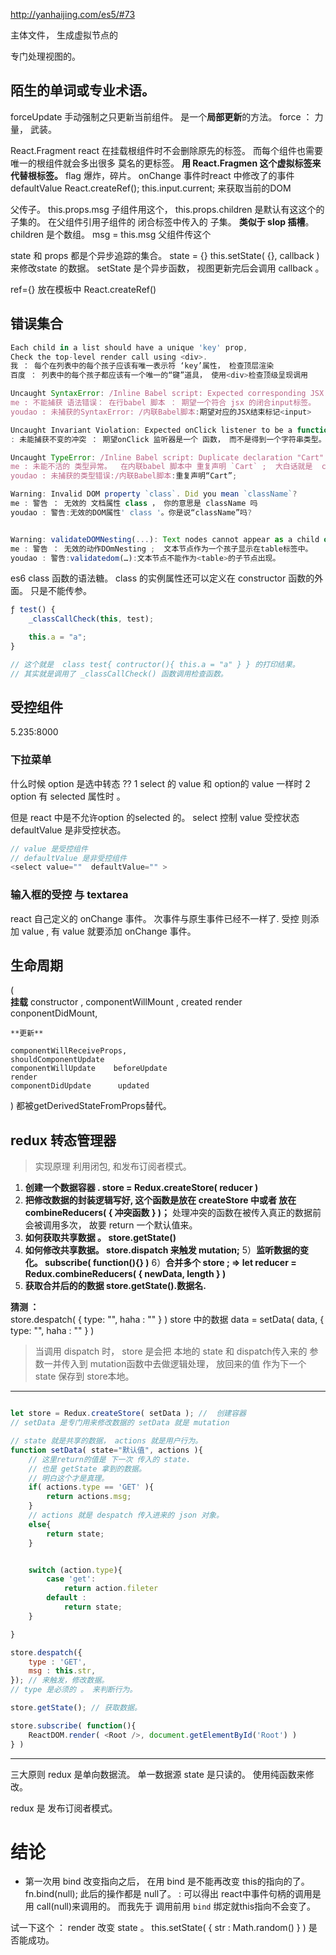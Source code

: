 http://yanhaijing.com/es5/#73 

主体文件， 生成虚拟节点的
<script crossorigin src="https://unpkg.com/react@16/umd/react.development.js"></script>
<script crossorigin src="https://unpkg.com/react-dom@16/umd/react-dom.development.js"></script>   专门处理视图的。 

## 陌生的单词或专业术语。 
forceUpdate  手动强制之只更新当前组件。 是一个**局部更新**的方法。 
    force ： 力量， 武装。 

React.Fragment  react 在挂载根组件时不会删除原先的标签。 而每个组件也需要唯一的根组件就会多出很多 莫名的更标签。 
                **用 React.Fragmen 这个虚拟标签来代替根标签。**   flag 爆炸，碎片。 
onChange  事件时react 中修改了的事件
defaultValue
React.createRef();
this.input.current; 来获取当前的DOM


父传子。 
this.props.msg 子组件用这个， 
this.props.children 是默认有这这个的子集的。 在父组件引用子组件的 闭合标签中传入的 子集。 **类似于 slop 插槽**。 
                    children 是个数组。 
msg = this.msg 父组件传这个

state     和 props 都是个异步追踪的集合。 
state = {}
    this.setState( {}, callback )  来修改state 的数据。
                    setState 是个异步函数， 视图更新完后会调用 callback 。

ref={}   放在模板中
    React.createRef()



## 错误集合
```js
Each child in a list should have a unique 'key' prop,
Check the top-level render call using <div>. 
我 ： 每个在列表中的每个孩子应该有唯一表示符 ‘key’属性， 检查顶层渲染
百度 ： 列表中的每个孩子都应该有一个唯一的“键”道具， 使用<div>检查顶级呈现调用

Uncaught SyntaxError: /Inline Babel script: Expected corresponding JSX closing tag for <input>
me : 不能捕获 语法错误： 在行babel 脚本 ： 期望一个符合 jsx 的闭合input标签。 
youdao : 未捕获的SyntaxError: /内联Babel脚本:期望对应的JSX结束标记<input>

Uncaught Invariant Violation: Expected onClick listener to be a function, instead got type string
: 未能捕获不变的冲突 ： 期望onClick 监听器是一个 函数， 而不是得到一个字符串类型。

Uncaught TypeError: /Inline Babel script: Duplicate declaration "Cart"
me : 未能不活的 类型异常。  在内联babel 脚本中 重复声明 `Cart` ;  大白话就是  cart 重复定义了。 
youdao : 未捕获的类型错误:/内联Babel脚本:重复声明“Cart”;

Warning: Invalid DOM property `class`. Did you mean `className`?
me : 警告 ： 无效的 文档属性 class ， 你的意思是 className 吗
youdao : 警告:无效的DOM属性' class '。你是说“className”吗?


Warning: validateDOMNesting(...): Text nodes cannot appear as a child of <table>.
me : 警告 ： 无效的动作DOmNesting ;  文本节点作为一个孩子显示在table标签中。  
youdao : 警告:validatedom(…):文本节点不能作为<table>的子节点出现。
```


es6 class 函数的语法糖。
class 的实例属性还可以定义在 constructor 函数的外面。 只是不能传参。 
```js
ƒ test() {
    _classCallCheck(this, test);

    this.a = "a";
}

// 这个就是  class test{ contructor(){ this.a = "a" } } 的打印结果。
// 其实就是调用了 _classCallCheck() 函数调用检查函数。  
```

## 受控组件

5.235:8000
###  下拉菜单 
什么时候 option 是选中转态 ?? 
1 select 的 value 和 option的 value 一样时
2 option 有 selected 属性时 。 

但是 react 中是不允许option 的selected 的。 
select 控制
    value  受控状态
    defaultValue 是非受控状态。 

```js
// value 是受控组件
// defaultValue 是非受控组件
<select value=""  defaultValue="" >

```

### 输入框的受控 与 textarea
react 自己定义的 onChange 事件。 次事件与原生事件已经不一样了.
受控 则添加 value , 有 value 就要添加 onChange 事件。 







## 生命周期
(   
    **挂载**
    constructor ,
    componentWillMount  , created
    render              
    conponentDidMount,

    **更新**

    componentWillReceiveProps,
    shouldComponentUpdate
    componentWillUpdate    beforeUpdate
    render
    componentDidUpdate      updated
)
都被getDerivedStateFromProps替代。


## redux 转态管理器
> 实现原理 利用闭包, 和发布订阅者模式。 

1) **创建一个数据容器 . store = Redux.createStore( reducer )**
2) **把修改数据的封装逻辑写好, 这个函数是放在   createStore 中或者 放在 combineReducers( {  冲突函数  } )；**
    处理冲突的函数在被传入真正的数据前会被调用多次， 故要 return 一个默认值来。 
3) **如何获取共享数据 。  store.getState()**
4) **如何修改共享数据。 store.dispatch 来触发 mutation;**
5）**监听数据的变化。  subscribe( function(){} )**
6）**合并多个 store  ; => let reducer =  Redux.combineReducers( { newData, length } )**
7) **获取合并后的的数据 store.getState().数据名.**

**猜测 ：**                                                                                                                                                                                                                       
    store.despatch( { type: "", haha : "" } ) 
    store 中的数据  data = setData( data, { type: "", haha : "" } )
> 当调用 dispatch 时， store 是会把 本地的 state 和 dispatch传入来的 参数一并传入到  mutation函数中去做逻辑处理，
> 放回来的值 作为下一个 state 保存到 store本地。 


-------------------------------------------------------------------
```js

let store = Redux.createStore( setData ); //  创建容器
// setData 是专门用来修改数据的 setData 就是 mutation

// state 就是共享的数据， actions 就是用户行为。 
function setData( state="默认值", actions ){
    // 这里return的值是 下一次 传入的 state. 
    // 也是 getState 拿到的数据。 
    // 明白这个才是真理。 
    if( actions.type == 'GET' ){
        return actions.msg;
    }
    // actions 就是 despatch 传入进来的 json 对象。 
    else{
        return state;
    }


    switch (action.type){
        case 'get':
            return action.fileter
        default : 
            return state;
    }

}

store.despatch({
    type : 'GET',
    msg : this.str,
}); // 来触发，修改数据。 
// type 是必须的 。 来判断行为。 

store.getState(); // 获取数据。 

store.subscribe( function(){
    ReactDOM.render( <Root />, document.getElementById('Root') )
} )
```

----------------------------------------------------------------------


三大原则
redux 是单向数据流。 单一数据源
state 是只读的。 
使用纯函数来修改。 

redux 是 发布订阅者模式。 



# 结论

- 第一次用 bind 改变指向之后， 在用 bind 是不能再改变 this的指向的了。 fn.bind(null);  此后的操作都是 null了。 
: 可以得出 react中事件句柄的调用是用 call(null)来调用的。 而我先于 调用前用 `bind` 绑定就this指向不会变了。 


试一下这个 ： render 改变 state 。   this.setState( { str : Math.random() } ) 是否能成功。 







